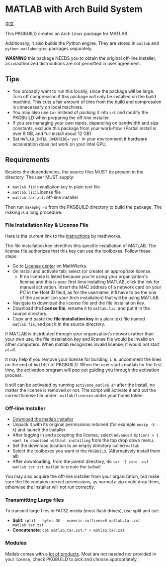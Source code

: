 # MATLAB with Arch Build System

[中文](README_cn.md)

This PKGBUILD creates an Arch Linux package for MATLAB.

Additionally, it also builds the Python engine. They are stored in `matlab` and `python-matlabengine` packages separately.

***WARNING*** this package NEEDS you to obtain the original off-line installer, as unauthorized distributions are not permitted in user agreement.

## Tips

* You probably want to run this locally, since the package will be large. Turn off compression if this package will only be installed on the build machine.
  This cuts a fair amount of time from the build and compression is unnecessary on local machines. 
* You may also use `tar` instead of packing it into `zst` and modify the PKGBUILD when preparing the off-line installer.
* If you are managing your own repos, depending on bandwidth and size constants,
  exclude this package from your work-flow.
  (Partial install is over 8 GB, and full install about 12 GB)
* Set `MATLAB_INTEL_OVERRIDE='yes'` in your environment if hardware acceleration does not work on your Intel GPU.

## Requirements

Besides the dependencies, the source files MUST be present in the directory.
The user MUST supply:

* `matlab.fik`: installation key in plain text file 
* `matlab.lic`: License file
* `matlab.tar.zst`: off-line installer

Then run `makepkg -s` from the PKGBUILD directory to build the package. The making is a long procedure.

### File Installation Key & License File

Here is the current link to the [instructions](https://www.mathworks.com/help/install/ug/install-using-a-file-installation-key.html) by mathworks.

The file installation key identifies this specific installation of MATLAB.
The license file authorizes that this key can use the toolboxes.
Follow these steps:

* Go to [License center](https://www.mathworks.com/licensecenter) on MathWorks.
* On install and activate tab; select (or create) an appropriate license.
    * If no license is listed because you're using your organization's license and this is your first time installing MATLAB, click the link for manual activation. Insert the MAC address of a network card on your PC in the Host ID field, as for the username, it'll have to be the one of the account (on your Arch installation) that will be using MATLAB.
* Navigate to download the license file and the file installation key.
* Download the **license file**, rename it to `matlab.lic`, and put it in the source directory.
* Copy and paste the **file installation key** in a plain text file named `matlab.fik`, and put it in the source directory.

If MATLAB is distributed through your organization’s network rather than your own use, the file installation key and license file would be invalid on other computers. When matlab recognizes invalid license, it would not start at all.

It may help if you remove your license for building, i. e. uncomment the lines on the end of `build()` of PKGBUILD. When the user starts matlab for the first time, the activation program will pop out guiding you through the activation process.

It still can be activated by running `activate_matlab.sh` after the install, no matter the license is removed or not. The script will activate it and put the correct license file under `.matlab/licenses` under your home folder.

### Off-line Installer

* [Download the matlab installer](https://www.mathworks.com/downloads)
* Unpack it with its original permissions retained (for example `unzip -X -K`) and launch the installer
* After logging in and accepting the license, select
`Advanced Options > I want to download without installing`
from the top drop down menu.
* Set the download location to an empty directory called `matlab`
* Select the toolboxes you want in the `PKGBUILD`.
(Alternatively install them all)
* After downloading, from the parent directory, do
`tar -I zstd -cvf matlab.tar.zst matlab`
to create the tarball.

You may also acquire the off-line installer from your organization, but make sure the file contains correct permissions, as normal a zip could drop them, otherwise the installer will not run correctly.

### Transmitting Large files

To transmit large files in FAT32 media (most flash drives), use split and cat:
* **Split**: `split --bytes 3G --numeric-suffixes=0 matlab.tar.zst matlab.tar.zst.`
* **Concatenate**: `cat matlab.tar.zst.* > matlab.tar.zst`

### Modules

Matlab comes with a [lot of products](https://www.mathworks.com/products.html).
Most are not needed nor provided in your license, check PKGBUILD to pick and choose appropriately.



